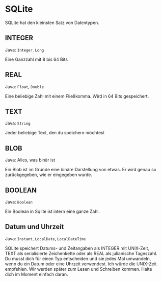 # SQLite

SQLite hat den kleinsten Satz von Datentypen.

## INTEGER

Java: `Integer`, `Long`

Eine Ganzzahl mit 8 bis 64 Bits

## REAL

Java: `Float`, `Double`

Eine beliebige Zahl mit einem Fließkomma. Wird in 64 Bits gespeichert.

## TEXT

Java: `String`

Jeder beliebige Text, den du speichern möchtest

## BLOB

Java: Alles, was binär ist

Ein Blob ist im Grunde eine binäre Darstellung von etwas.
Er wird genau so zurückgegeben, wie er eingegeben wurde.

## BOOLEAN

Java: `Boolean`

Ein Boolean in Sqlite ist intern eine ganze Zahl.

## Datum und Uhrzeit

Java: `Instant`, `LocalDate`, `LocalDateTime`

SQLite speichert Datums- und Zeitangaben als INTEGER mit UNIX-Zeit, TEXT als serialisierte Zeichenkette oder als REAL als julianische Tageszahl.
Du musst dich für einen Typ entscheiden und sie jedes Mal umwandeln, wenn du ein Datum oder eine Uhrzeit verwendest.
Ich würde die UNIX-Zeit empfehlen.
Wir werden später zum Lesen und Schreiben kommen. Halte dich im Moment einfach daran.
